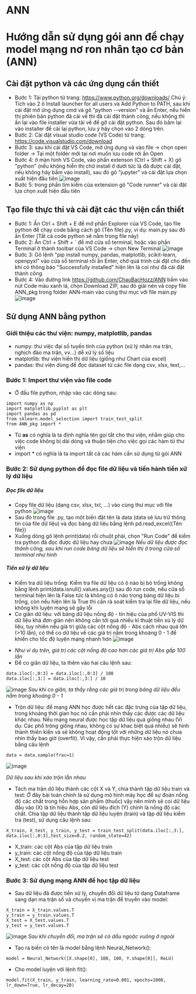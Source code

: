 # ANN

# Hướng dẫn sử dụng gói ann để chạy model mạng nơ ron nhân tạo cơ bản (ANN)

## Cài đặt python và các ứng dụng cần thiết
- Bước 1: Tải python từ trang: https://www.python.org/downloads/
Chú ý: Tích vào 2 ô Install launcher for all users và Add Python to PATH, sau khi cài đặt mở ứng dụng cmd và gõ "python --version" và ấn Enter, nếu hiển thị phiên bản python đã cài về thì đã cài đặt thành công, nếu không thì ấn lại vào file installer vừa tải về để gỡ cài đặt python. Sau đó bấm lại vào installer để cài lại python, lưu ý hãy chọn vào 2 dòng trên.
- Bước 2: Cài đặt visual studio code  (VS Code) từ trang: https://code.visualstudio.com/download
- Bước 3: sau khi cài đặt VS Code, mở ứng dụng và vào file -> chọn open folder -> Tại một folder mới tại nơi muốn lưu code rời ấn Open
- Bước 4: ở màn hình VS Code, vào phần extenson (Ctrl + Shift + X) gõ "python" (nếu không hiển thị chữ install ở dưới tức là đã được cài đặt, nếu không hãy bấm vào install), sau đó gõ "jupyter" và cài đặt lựa chọn xuất hiện đầu tiên
![image](https://user-images.githubusercontent.com/90232557/226867539-d31397b4-444e-4148-82f1-089b563cc1c6.png)
- Bước 5: trong phần tìm kiếm của extension gõ "Code runner" và cài đặt lựa chọn xuất hiện đầu tiên

## Tạo file thực thi và cài đặt các thư viện cần thiết
- Bước 1: Ấn Ctrl + Shift + E để mở phần Explorer của VS Code, tạo file python để chạy code bằng cách gõ {Tên file}.py, ví dụ: main.py sau đó ấn Enter (Tất cả code python sẽ nằm trong file này)
- Bước 2: Ấn Ctrl + Shift + ` để mở cửa sổ terminal, hoặc vào phần Terminal ở thành toolbar của VS Code -> chọn New Terminal
![image](https://user-images.githubusercontent.com/90232557/226869390-0af1db5d-06d1-46ae-a5a1-d8d0f3ddbecc.png)
- Bước 3: Gõ lệnh "pip install numpy, pandas, matplotlib, scikit-learn, openpyxl" vào cửa sổ terminal rồi ấn Enter, chờ quá trình cài đặt cho đến khi có thông báo "Successfully installed" hiện lên là coi như đã cài đặt thành công
- Bước 4: Vào đường link https://github.com/ChauBacHozz/ANN bấm vào nút Code màu xanh lá, chọn Download ZIP, sau đó giải nén và copy file ANN_pkg trong folder ANN-main vào cùng thư mục với file main.py
![image](https://user-images.githubusercontent.com/90232557/226871446-f4abf4ce-4937-42ce-89ff-912600c33db6.png)

## Sử dụng ANN bằng python
### Giới thiệu các thư viện: numpy, matplotlib, pandas
- numpy: thư việc đại số tuyến tính của python (xử lý nhân ma trận, nghịch đảo ma trận, vv...) dể xử lý số liệu
- matplotlib: thư viện hiển thị dữ liệu (giống như Chart của excel)
- pandas: thư viện dùng để đọc dataset từ các file dạng csv, xlsx, text,...
### Bước 1: Import thư viện vào file code
- Ở đầu file python, nhập vào các dòng sau:
```
import numpy as np
import matplotlib.pyplot as plt
import pandas as pd
from sklearn.model_selection import train_test_split
from ANN_pkg import *
```
- Từ **as** có nghĩa là ta định nghĩa tên gọi tắt cho thư viện, nhằm giúp cho việc code không bị dài dòng và thuận tiện cho việc gọi các hàm từ thư viện
- import * có nghĩa là ta import tất cả các hàm cần sử dụng từ gói ANN

### Bước 2: Sử dụng python để đọc file dữ liệu và tiến hành tiền xử lý dữ liệu
##### Đọc file dữ liệu
- Copy file dữ liệu (dạng csv, xlsx, txt, ...) vào cùng thư mục với file python
![image](https://user-images.githubusercontent.com/90232557/227155077-a78b36c9-bde0-42ec-bbfa-ee7c52f41242.png)
- Sau đó trong file .py, tạo một biến đặt tên là data (data sẽ lưu trữ thông tin của file dữ liệu) và đọc bảng dữ liệu bằng lệnh pd.read_excel({Tên file})
- Xuống dòng gõ lệnh print(data) rồi chuột phải, chọn "Run Code" để kiểm tra python đã đọc được dữ liệu hay chưa
![image](https://user-images.githubusercontent.com/90232557/227155601-ab8cd4fe-be3c-4b22-b419-3942458f05e9.png)
  *Nếu dữ liệu được đọc thành công, sau khi run code bảng dữ liệu sẽ hiển thị ở trong cửa sổ terminal như hình*
##### Tiền xử lý dữ liệu
- Kiểm tra dữ liệu trống: Kiểm tra file dữ liệu có ô nào bị bỏ trống không bằng lệnh print(data.isnull().values.any()) sau đó run code, nếu cửa sổ terminal hiện lên là False tức là không có ô nào trong bảng dữ liệu bị trống, còn nếu hiện lên là True thì cần rà soát kiểm tra lại file dữ liệu, nếu không khi luyện mạng sẽ gây lỗi
- Co giãn dữ liệu: với bảng dữ liệu nồng độ - tín hiệu của phổ UV-VIS thì dữ liệu khá đơn giản nên không cần tới quá nhiều kĩ thuật tiền xủ lý dữ liệu, tuy nhiên nếu giá trị giữa các cột nồng độ - Abs cách nhau quá lớn (>10 lần), có thể co dữ liệu về các giá trị nằm trong khoảng 0 - 1 để khiến cho tốc độ luyện mạng nhanh hơn
![image](https://user-images.githubusercontent.com/90232557/227148017-9260b617-57bc-4e9a-a051-8d7b7666b2ed.png)
 + *Như ví dụ trên, giá trị các cột nồng độ cao hơn các giá trị Abs gấp 100 lần*
 + Để co giãn dữ liệu, ta thêm vào hai câu lệnh sau:
 ```
 data.iloc[:,0:3] = data.iloc[:,0:3] / 100
 data.iloc[:,3:] = data.iloc[:,3:] / 10
 ```
![image](https://user-images.githubusercontent.com/90232557/227156238-f96cd975-fab2-48fb-ba9e-9b23bd211936.png)
 *Sau khi co giãn, ta thấy rằng các giá trị trong bảng dữ liệu đều nằm trong khoảng 0 - 1*
 - Trộn dữ liệu: để mạng ANN học được hết các đặc trưng của tập dữ liệu, trong khoảng thời gian học nó cần phải nhìn thấy các được các dữ liệu khác nhau. Nếu mạng neural được học tập dữ liệu quá giống nhau (Ví dụ: Các phổ trông giống nhau, không có sự khac biệt quá nhiều) sẽ hình thành thiên kiến và sẽ không hoạt động tốt với những dữ liệu nó chưa nhìn thấy bao giờ (overfit). Vì vậy, cần phải thực hiện xáo trộn dữ liệu bằng câu lệnh
 ```
 data = data.sample(frac=1)
 ```
![image](https://user-images.githubusercontent.com/90232557/227151917-499575a0-c2c3-4c6a-a7a1-b78fb792bc39.png)
 
 *Dữ liệu sau khi xáo trộn lẫn nhau*
 
 - Tách ma trận dữ liệu thành các cột X và Y, chia thành tập dữ liệu train và test: Ở đây bài toán chính là sử dụng mô hình máy học để sự đoán nồng độ các chất trong hỗn hợp sản phẩm (thuốc) vậy nên mình sẽ coi dữ liệu đầu vào (X) là tín hiệu Abs, còn dữ liệu đích (Y) chính là nồng độ các chất. Chia tập dữ liệu thành tập dữ liệu luyện (train) và tập dữ liệu kiểm tra (test), sử dụng câu lệnh sau:
```
X_train, X_test, y_train, y_test = train_test_split(data.iloc[:,3:], data.iloc[:,0:3],test_size=0.2, random_state=42)
```
+ X_train: các cột Abs của tập dữ liệu train
+ y_train: các cột nồng độ của tập dữ liệu train
+ X_test: các cột Abs của tập dữ liệu test
+ y_test: các cột nồng độ của tập dữ liệu test
 
 
 ### Bước 3: Sử dụng mạng ANN để học tập dữ liệu
 - Sau dữ liệu đã được tiền xử lý, chuyển đổi dữ liệu từ dạng Dataframe sang dạn ma trận số và chuyển vị ma trận để truyền vào model:
 ```
X_train = X_train.values.T
y_train = y_train.values.T
X_test = X_test.values.T
y_test = y_test.values.T
 ```
![image](https://user-images.githubusercontent.com/90232557/227165912-ad85a66a-0e64-4606-98d7-5e5c63f2a925.png)
 *Sau khi chuyển đổi, ma trận sẽ có dấu ngoặc vuông ở ngoài*
 - Tạo ra biến có tên là model bằng lệnh Neural_Network():
 ```
 model = Neural_Network([X.shape[0], 100, 100, Y.shape[0]], ReLU)
 ```
 - Cho model luyện với lệnh fit():
 ```
 model.fit(X_train, y_train, learning_rate=0.001, epochs=1000, lr_down=True, lr_decay=20)
 ```









